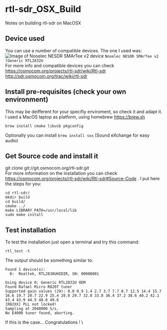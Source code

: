 # rtl-sdr_OSX_Build
Notes on building rtl-sdr on MacOSX

## Device used
You can use a number of compatible devices. The one I used was: \
![Image of Nooelec NESDR SMArTee v2 device](https://archive.org/download/hamradio_utils/Nooelec%20NESDR%20SMArTee.jpg)
```Nooelec NESDR SMArTee v2 (Generic RTL2832U``` \
For more info and compatible devices you can check https://osmocom.org/projects/rtl-sdr/wiki/Rtl-sdr
http://sdr.osmocom.org/trac/wiki/rtl-sdr

## Install pre-requisites (check your own environment)
This may be deifferent for your specifiy enviroment, so check it and adapt it. I used a MacOS laptop as platform, using homebrew https://brew.sh
```shell
brew install cmake libusb pkgconfig
```
Optionally you can install ```brew install sox``` (Sound eXchange for easy audio)

## Get Source code and install it
git clone git://git.osmocom.org/rtl-sdr.git \
For more information on the installation you can check https://osmocom.org/projects/rtl-sdr/wiki/Rtl-sdr#Source-Code . I put here the steps for you:
```shell
cd rtl-sdr/
mkdir build
cd build/
cmake ../
make LIBRARY_PATH=/usr/local/lib
sudo make install
```

## Test installation
To test the installation just open a terminal and try this command:
```shell
rtl_test -t
```
The output should be something similar to:
```shell
Found 1 device(s):
  0:  Realtek, RTL2838UHIDIR, SN: 00000001

Using device 0: Generic RTL2832U OEM
Found Rafael Micro R820T tuner
Supported gain values (29): 0.0 0.9 1.4 2.7 3.7 7.7 8.7 12.5 14.4 15.7 16.6 19.7 20.7 22.9 25.4 28.0 29.7 32.8 33.8 36.4 37.2 38.6 40.2 42.1 43.4 43.9 44.5 48.0 49.6 
[R82XX] PLL not locked!
Sampling at 2048000 S/s.
No E4000 tuner found, aborting.
```
If this is the case... Congratulations ! \
